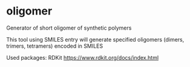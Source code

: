 # oligomer
Generator of short oligomer of synthetic polymers

This tool using SMILES entry will generate specified oligomers (dimers, trimers, tetramers) encoded in SMILES

Used packages:
RDKit https://www.rdkit.org/docs/index.html
